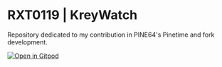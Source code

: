 # RXT0119 | KreyWatch

Repository dedicated to my contribution in PINE64's Pinetime and fork development.

[![Open in Gitpod](https://gitpod.io/button/open-in-gitpod.svg)](https://github.com/Kreyren/kreywatch)